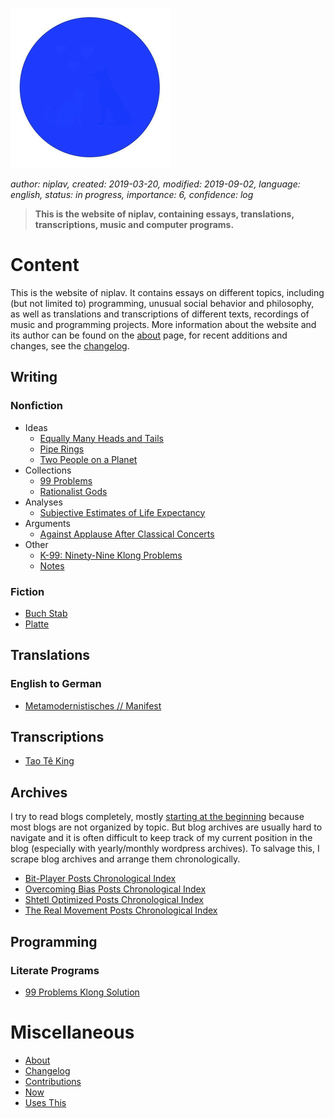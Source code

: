 ![Sol Plav](./favicon.png)

*author: niplav, created: 2019-03-20, modified: 2019-09-02, language: english, status: in progress, importance: 6, confidence: log*

> __This is the website of niplav, containing essays, translations,
> transcriptions, music and computer programs.__

Content
=======

This is the website of niplav. It contains essays on different topics,
including (but not limited to) programming, unusual social behavior and
philosophy, as well as translations and transcriptions of different texts,
recordings of music and programming projects. More information about
the website and its author can be found on the [about](./about.md) page,
for recent additions and changes, see the [changelog](./changelog.md).

Writing
-------

### Nonfiction

* Ideas
	* [Equally Many Heads and Tails](./equally_many_heads_and_tails.md)
	* [Pipe Rings](./pipe_rings.md)
	* [Two People on a Planet](./two_people_on_a_planet.md)
	<!--* [Using Venn Diagrams to Visualize Conceptions of Intelligence, Consciousness and Sentience](./venn_consciousness.md)-->
	<!--* [A Religion](./a_religion.md)-->
* Collections
	* [99 Problems](./99_problems_collection.md)
	* [Rationalist Gods](./rationalist_gods.md)
* Analyses
	* [Subjective Estimates of Life Expectancy](./estimated_life_expectancy.md)
	<!--* [Masturbation and Attractiveness](./masturbation_and_attractiveness.md)-->
* Arguments
	* [Against Applause After Classical Concerts](./against_applause.md)
* Other
	* [K-99: Ninety-Nine Klong Problems](./99_klong_problems.md)
	* [Notes](./notes.md)

### Fiction

* [Buch Stab](./buch_stab.md)
* [Platte](./platte.md)

<!--### Poetry

* [Haikus](./haiku.md)

-->

Translations
------------

### English to German

* [Metamodernistisches // Manifest](./metamodernistisches_manifest.md)

Transcriptions
--------------

* [Tao Tê King](./tao_te_king.md)

Archives
--------

I try to read blogs completely, mostly [starting at the
beginning](https://entirelyuseless.com/2018/06/12/start-at-the-beginning/)
because most blogs are not organized by topic. But blog archives are
usually hard to navigate and it is often difficult to keep track of my
current position in the blog (especially with yearly/monthly wordpress
archives). To salvage this, I scrape blog archives and arrange them
chronologically.

* [Bit-Player Posts Chronological Index](./bp_chrono.md)
* [Overcoming Bias Posts Chronological Index](./ob_chrono.md)
* [Shtetl Optimized Posts Chronological Index](./so_chrono.md)
* [The Real Movement Posts Chronological Index](./trm_chrono.md)

Programming
-----------

<!--* [awitt – Another Window Title Tracker](./awitt.md)-->

### Literate Programs

* [99 Problems Klong Solution](./99_problems_klong_solution.md)

Miscellaneous
=============

* [About](./about.md)
* [Changelog](./changelog.md)
* [Contributions](./contributions.md)
* [Now](./now.md)
* [Uses This](./uses_this.md)
